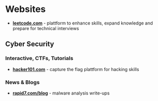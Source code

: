 # Websites

- **[leetcode.com][1]** - plattform to enhance skills, expand knowledge and prepare for technical interviews

## Cyber Security

### Interactive, CTFs, Tutorials

- **[hacker101.com][3]** - capture the flag plattform for hacking skills

### News & Blogs

- **[rapid7.com/blog][2]** - malware analysis write-ups

  [1]: https://leetcode.com/
  [2]: https://rapid7.com/blog/
  [3]: https://hacker101.com/